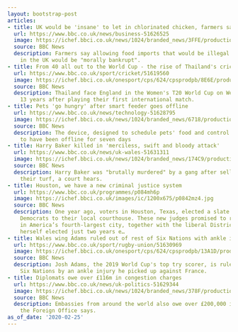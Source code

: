```yaml
---
layout: bootstrap-post
articles:
- title: UK would be 'insane' to let in chlorinated chicken, farmers say
  url: https://www.bbc.co.uk/news/business-51626525
  image: https://ichef.bbci.co.uk/news/1024/branded_news/3FFE/production/_111028361_gettyimages-1160760594.jpg
  source: BBC News
  description: Farmers say allowing food imports that would be illegal to produce
    in the UK would be "morally bankrupt".
- title: From 40 all out to the World Cup - the rise of Thailand's cricket team
  url: https://www.bbc.co.uk/sport/cricket/51619560
  image: https://ichef.bbci.co.uk/onesport/cps/624/cpsprodpb/8E6E/production/_111026463_gettyimages-1207153964.jpg
  source: BBC News
  description: Thailand face England in the Women's T20 World Cup on Wednesday, just
    13 years after playing their first international match.
- title: Pets 'go hungry' after smart feeder goes offline
  url: https://www.bbc.co.uk/news/technology-51628795
  image: https://ichef.bbci.co.uk/news/1024/branded_news/6718/production/_111029362_mediaitem111029361.jpg
  source: BBC News
  description: The device, designed to schedule pets' food and control portions, appears
    to have been offline for seven days
- title: Harry Baker killed in 'merciless, swift and bloody attack'
  url: https://www.bbc.co.uk/news/uk-wales-51631311
  image: https://ichef.bbci.co.uk/news/1024/branded_news/174C9/production/_111033459_5822219b-1dad-4272-9acf-17f6bbed277a.jpg
  source: BBC News
  description: Harry Baker was "brutally murdered" by a gang after selling drugs on
    their turf, a court hears.
- title: Houston, we have a new criminal justice system
  url: https://www.bbc.co.uk/programmes/p084mh6p
  image: https://ichef.bbci.co.uk/images/ic/1200x675/p0842mz4.jpg
  source: BBC News
  description: One year ago, voters in Houston, Texas, elected a slate of liberal
    Democrats to their local courthouse. These new judges promised to remake justice
    in America’s fourth-largest city, together with the liberal District Attorney,
    herself elected just two years e…
- title: Wales wing Adams ruled out of rest of Six Nations with ankle injury
  url: https://www.bbc.co.uk/sport/rugby-union/51630969
  image: https://ichef.bbci.co.uk/onesport/cps/624/cpsprodpb/13A1D/production/_111031408_cdf_220220_ge_wales_v_france_184.jpg
  source: BBC News
  description: Josh Adams, the 2019 World Cup's top try scorer, is ruled out of the
    Six Nations by an ankle injury he picked up against France.
- title: Diplomats owe over £116m in congestion charges
  url: https://www.bbc.co.uk/news/uk-politics-51629344
  image: https://ichef.bbci.co.uk/news/1024/branded_news/378F/production/_111032241_d65c631a-2579-4552-a94a-b502be4b1711.jpg
  source: BBC News
  description: Embassies from around the world also owe over £200,000 in parking fines,
    the Foreign Office says.
as_of_date: '2020-02-25'
---
```


